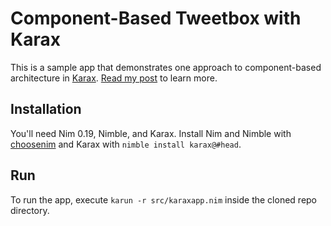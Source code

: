 # Component-Based Tweetbox with Karax

This is a sample app that demonstrates one approach to component-based architecture in [Karax](https://github.com/pragmagic/karax). [Read my post](https://moigagoo.svbtle.com/exploring-karax) to learn more.


## Installation

You'll need Nim 0.19, Nimble, and Karax. Install Nim and Nimble with [choosenim](https://github.com/dom96/choosenim) and Karax with `nimble install karax@#head`.


## Run

To run the app, execute `karun -r src/karaxapp.nim` inside the cloned repo directory.
